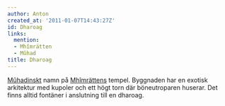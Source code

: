 ```yaml
---
author: Anton
created_at: '2011-01-07T14:43:27Z'
id: Dharoag
links:
  mention:
  - Mhîmrätten
  - Mûhad
title: Dharoag
---
```


[Mûhadinskt] namn på [Mhîmrättens] tempel. Byggnaden har en exotisk arkitektur med kupoler och ett
högt torn där böneutroparen huserar. Det finns alltid fontäner i anslutning till en dharoag.

  [Mûhadinskt]: Mûhad
  [Mhîmrättens]: Mhîmrätten
